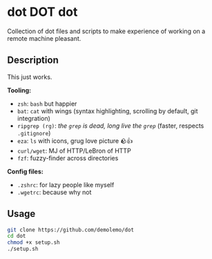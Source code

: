 # dot DOT dot
Collection of dot files and scripts to make experience of working on a remote machine pleasant.

## Description
This just works.

**Tooling:**
- `zsh`: `bash` but happier
- `bat`: `cat` with wings (syntax highlighting, scrolling by default, git integration)
- `ripgrep (rg)`: *the `grep` is dead, long live the `grep`* (faster, respects `.gitignore`)
- `eza`: `ls` with icons, grug love picture 🪨👍
- `curl/wget`: MJ of HTTP/LeBron of HTTP
- `fzf`: fuzzy-finder across directories

**Config files:**
- `.zshrc`: for lazy people like myself
- `.wgetrc`: because why not

## Usage
```bash
git clone https://github.com/demolemo/dot
cd dot
chmod +x setup.sh
./setup.sh
```

